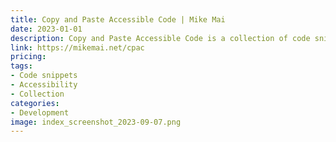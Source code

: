 ```yaml
---
title: Copy and Paste Accessible Code | Mike Mai
date: 2023-01-01
description: Copy and Paste Accessible Code is a collection of code snippets to help developers create more accessible websites and applications.
link: https://mikemai.net/cpac
pricing: 
tags: 
- Code snippets
- Accessibility
- Collection
categories: 
- Development 
image: index_screenshot_2023-09-07.png
---
```


